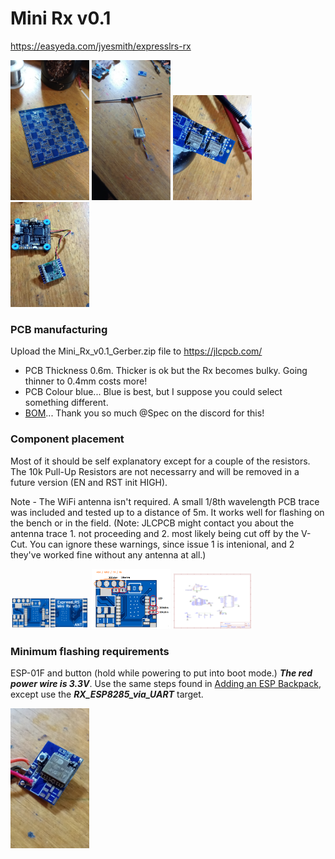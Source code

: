 # Mini Rx v0.1


https://easyeda.com/jyesmith/expresslrs-rx


<img src="img/pcb.jpg" width="25%"> <img src="img/antenna.jpg" width="25%"> <img src="img/front.jpg" width="25%"> <img src="img/back.jpg" width="25%">


### PCB manufacturing

Upload the Mini_Rx_v0.1_Gerber.zip file to https://jlcpcb.com/


- PCB Thickness 0.6m. Thicker is ok but the Rx becomes bulky.  Going thinner to 0.4mm costs more!
- PCB Colour blue... Blue is best, but I suppose you could select something different.
- [BOM](https://docs.google.com/spreadsheets/d/1T2mhwylJRkJdaq0IyqfzjkTpoj9uZ8fdSAFEOPCxJ9Y/edit#gid=179311956)... Thank you so much @Spec on the discord for this!



### Component placement

Most of it should be self explanatory except for a couple of the resistors. The 10k Pull-Up Resistors are not necessarry and will be removed in a future version (EN and RST init HIGH).


Note - The WiFi antenna isn't required. A small 1/8th wavelength PCB trace was included and tested up to a distance of 5m.  It works well for flashing on the bench or in the field. (Note: JLCPCB might contact you about the antenna trace 1. not proceeding and 2. most likely being cut off by the V-Cut. You can ignore these warnings, since issue 1 is intenional, and 2 they've worked fine without any antenna at all.)


<img src="img/Mini_Rx_v0.1_pcb_image.png" width="25%"> <img src="img/Mini_Rx_v0.1_pcb_image_labelled.png" width="25%"> <img src="Mini_Rx_v0.1_Schematic.png" width="25%">



### Minimum flashing requirements
ESP-01F and button (hold while powering to put into boot mode.) ***The red power wire is 3.3V***. Use the same steps found in [Adding an ESP Backpack](https://github.com/AlessandroAU/ExpressLRS/wiki/ESP-Backpack-Addon), except use the ***RX_ESP8285_via_UART*** target.



<img src="img/minimum_flash_components.jpg" width="25%">
